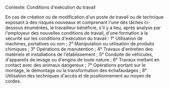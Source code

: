 Contexte: Conditions d'exécution du travail

En cas de création ou de modification d'un poste de travail ou de technique exposant à des risques nouveaux et comprenant l'une des tâches ci-dessous énumérées, le travailleur bénéficie, s'il y a lieu, après analyse par l'employeur des nouvelles conditions de travail, d'une formation à la sécurité sur les conditions d'exécution du travail : 1° Utilisation de machines, portatives ou non ; 2° Manipulation ou utilisation de produits chimiques ; 3° Opérations de manutention ; 4° Travaux d'entretien des matériels et installations de l'établissement ; 5° Conduite de véhicules, d'appareils de levage ou d'engins de toute nature ; 6° Travaux mettant en contact avec des animaux dangereux ; 7° Opérations portant sur le montage, le démontage ou la transformation des échafaudages ; 8° Utilisation des techniques d'accès et de positionnement au moyen de cordes.